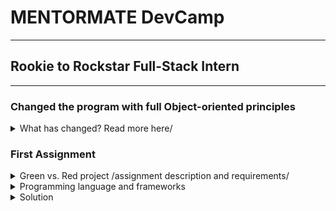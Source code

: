 # MENTORMATE DevCamp
---

## Rookie to Rockstar Full-Stack Intern
---




### Changed the program with full Object-oriented principles

<details>
<summary>What has changed? Read more here/</summary>
<br/>

- added 4 more classes
- 1 is Abstract : class Cell
- class RedCell and class GreenCell inherit class Cell, better polymorphism
- class Board is initializing and implementing the game options and takes care to operate simultaneously with Red and Green classes
- class Game has object Board and takes care of the new generations, also plays by using the Board methods

With this refactoring of the code I am trying to achieve better encapsulation, abstraction, inheritance and polymorphism
</details>



### First Assignment


<details>
<summary>Green vs. Red project /assignment description and requirements/</summary>

<br/>

Green vs Red is a game played on a 2D grid that in theory can be infinite (in our case we will assume 
that x <= y < 1 000)

Each cell on this grid can be either green (represented by 1) or red (represented by 0) The game always 
receives an initial state of the grid which we will call •Generation Zero'. After that a set of 4 rules are
applied across the grid and those rules form the next generation


Rules that create the next generation:
    1. Each red cell is surrounded by exactly 3 or exactly 6 green cells will also become green in 
the nod generation
    2. A red cell will stay red in the next generation if it has either O. 1, 2. 4. 5. 7 or 8 green 
neighbours.
    3. Each green cell surrounded by O. 1, 4. 5. 7 or 8 green neighbours will become red in the next 
generation
    4. A green cell MI stay green in the next generation if it has either 2. 3 or 6 green neighbours 


**Important facts:** 
    - Each cell can be surrounded by up to 8 cells 4 on the sides and 4 on the comers. Exceptions are the corners and the side of the grid.
    - All the 4 rules apply at the same time for the whole grid in order for the next generation to be formed

Your Task:
    Create a program that accepts:
    The size of our grid - x, y (x being the width and y being the height)
    Then the next y lines should contain strings (long x characters) created by Os and 1s which will 
represent the •Generation Zero' state and help us build the grid
    The last arguments to the program should be coordinates (x1 and y1) and the number N. 

(x1 and y1) will be coordinates of a cell in the grid We would like to calculate in how many generations 
from Generation Zero until generation N this cell was green. (The calculation should include generation 
Zero and generation N)

Print your result in the console.

Example1:
3x3 grid, in the initial state, the second row is all 1s. how many times will the cell (1. 0) (top center) 
become green in 10 turns?

3,3<br/>
000<br/>
111<br/>
000<br/>
1,0,10<br/>
expected result: 5 

Example2:
4x4 grid. Input: 

4,4<br/>
1001<br/>
1111<br/>
0100<br/>
1010<br/>
2,2,15<br/>
expected result: 14

</details>

<details>
<summary>Programming language and frameworks</summary>

<br/>

1. Programming language- Java EE.
    -  Java 8 Release;
    -  SDK 11.0.2;
2. IDE - IntelliJ  Platform.
3. VCS - Git.
</details>


<details>
<summary>Solution</summary>

<br/>

I. Classes:<br/>
    - [GreenVsRed.java](https://github.com/SophiyaYO/GreenVsRed/blob/master/src/main/java/GreenVsRed/GreenVsRed.java)<br/>
    - [Main.java](https://github.com/SophiyaYO/GreenVsRed/blob/master/src/main/java/GreenVsRed/Main.java)<br/>
    - [Exceptions](https://github.com/SophiyaYO/GreenVsRed/tree/master/src/main/java/GreenVsRed/Exceptions)<br/>
        - [ArrayIndexOutOfBoundsException.java](https://github.com/SophiyaYO/GreenVsRed/blob/master/src/main/java/GreenVsRed/Exceptions/ArrayIndexOutOfBoundsException.java)<br/>
        - [IOException.java](https://github.com/SophiyaYO/GreenVsRed/blob/master/src/main/java/GreenVsRed/Exceptions/IOException.java)<br/>
        - [InputMismatchException.java](https://github.com/SophiyaYO/GreenVsRed/blob/master/src/main/java/GreenVsRed/Exceptions/InputMismatchException.java)<br/>
        - [InvalidNumberException.java](https://github.com/SophiyaYO/GreenVsRed/blob/master/src/main/java/GreenVsRed/Exceptions/InvalidNumberException.java)<br/>
        - [NumberFormatException.java](https://github.com/SophiyaYO/GreenVsRed/blob/master/src/main/java/GreenVsRed/Exceptions/NumberFormatException.java)<br/>
       
 1. GreenVsRed 
    - class GreenVsRed
        - encapsulation:
            - private for all not allowed outside 
            - protected 
        - *for more information on how the code works, please check the comment in the code*
     
    - class Main- where code is invoke and run
        - imports custom Exception classes - from GreenVsRed\src\main\java\GreenVsRed\Exceptions    
        - use try - catch block to check for errors while executed
        - isInScope(...) - check if given number is in exact scope
        - mapInput(...) - read from user input from console, parse to integers and maps in array.<br/> In addition throws exception
   
    - dir Exceptions
        - ArrayIndexOutOfBoundsException - throws custom message if index is out of array scope
        - IOException - input/output custom exception
        - InputMismatchException - not in use for now/ deprecated
        - InvalidNumberException - throws custom message if input is not integer as required
        - NumberFormatException - throws custom message if input is not a number and/or does not contain "," or "" as separator
    </details>   